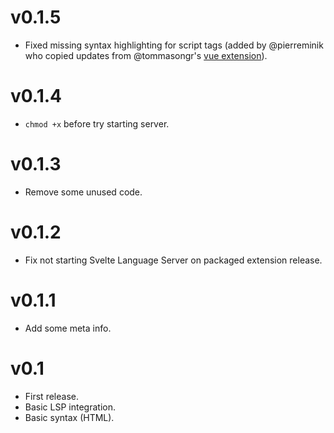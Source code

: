 # v0.1.5

- Fixed missing syntax highlighting for script tags (added by @pierreminik who copied updates from @tommasongr's [vue extension](https://github.com/tommasongr/nova-vue)).

# v0.1.4

- `chmod +x` before try starting server.

# v0.1.3

- Remove some unused code.

# v0.1.2

- Fix not starting Svelte Language Server on packaged extension release.

# v0.1.1

- Add some meta info.

# v0.1

- First release.
- Basic LSP integration.
- Basic syntax (HTML).
